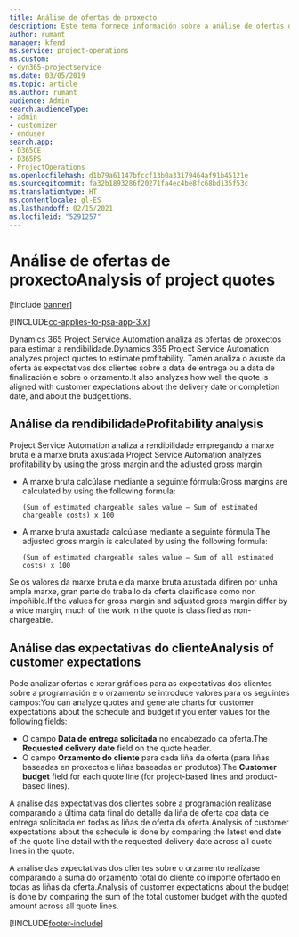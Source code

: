 ```yaml
---
title: Análise de ofertas de proxecto
description: Este tema fornece información sobre a análise de ofertas de proxecto.
author: rumant
manager: kfend
ms.service: project-operations
ms.custom:
- dyn365-projectservice
ms.date: 03/05/2019
ms.topic: article
ms.author: rumant
audience: Admin
search.audienceType:
- admin
- customizer
- enduser
search.app:
- D365CE
- D365PS
- ProjectOperations
ms.openlocfilehash: d1b79a61147bfccf13b0a33179464af91b45121e
ms.sourcegitcommit: fa32b1893286f20271fa4ec4be8fc68bd135f53c
ms.translationtype: HT
ms.contentlocale: gl-ES
ms.lasthandoff: 02/15/2021
ms.locfileid: "5291257"
---
```

# <a name="analysis-of-project-quotes"></a><span data-ttu-id="89cb5-103">Análise de ofertas de proxecto</span><span class="sxs-lookup"><span data-stu-id="89cb5-103">Analysis of project quotes</span></span>

[!include [banner](../includes/psa-now-project-operations.md)]

[!INCLUDE[cc-applies-to-psa-app-3.x](../includes/cc-applies-to-psa-app-3x.md)]

<span data-ttu-id="89cb5-104">Dynamics 365 Project Service Automation analiza as ofertas de proxectos para estimar a rendibilidade.</span><span class="sxs-lookup"><span data-stu-id="89cb5-104">Dynamics 365 Project Service Automation analyzes project quotes to estimate profitability.</span></span> <span data-ttu-id="89cb5-105">Tamén analiza o axuste da oferta ás expectativas dos clientes sobre a data de entrega ou a data de finalización e sobre o orzamento.</span><span class="sxs-lookup"><span data-stu-id="89cb5-105">It also analyzes how well the quote is aligned with customer expectations about the delivery date or completion date, and about the budget.tions.</span></span>

## <a name="profitability-analysis"></a><span data-ttu-id="89cb5-106">Análise da rendibilidade</span><span class="sxs-lookup"><span data-stu-id="89cb5-106">Profitability analysis</span></span>

<span data-ttu-id="89cb5-107">Project Service Automation analiza a rendibilidade empregando a marxe bruta e a marxe bruta axustada.</span><span class="sxs-lookup"><span data-stu-id="89cb5-107">Project Service Automation analyzes profitability by using the gross margin and the adjusted gross margin.</span></span>

- <span data-ttu-id="89cb5-108">A marxe bruta calcúlase mediante a seguinte fórmula:</span><span class="sxs-lookup"><span data-stu-id="89cb5-108">Gross margins are calculated by using the following formula:</span></span>

  `
    (Sum of estimated chargeable sales value – Sum of estimated chargeable costs) x 100
  `
- <span data-ttu-id="89cb5-109">A marxe bruta axustada calcúlase mediante a seguinte fórmula:</span><span class="sxs-lookup"><span data-stu-id="89cb5-109">The adjusted gross margin is calculated by using the following formula:</span></span>

  `
    (Sum of estimated chargeable sales value – Sum of all estimated costs) x 100
  `

<span data-ttu-id="89cb5-110">Se os valores da marxe bruta e da marxe bruta axustada difiren por unha ampla marxe, gran parte do traballo da oferta clasifícase como non impoñible.</span><span class="sxs-lookup"><span data-stu-id="89cb5-110">If the values for gross margin and adjusted gross margin differ by a wide margin, much of the work in the quote is classified as non-chargeable.</span></span>

## <a name="analysis-of-customer-expectations"></a><span data-ttu-id="89cb5-111">Análise das expectativas do cliente</span><span class="sxs-lookup"><span data-stu-id="89cb5-111">Analysis of customer expectations</span></span>

<span data-ttu-id="89cb5-112">Pode analizar ofertas e xerar gráficos para as expectativas dos clientes sobre a programación e o orzamento se introduce valores para os seguintes campos:</span><span class="sxs-lookup"><span data-stu-id="89cb5-112">You can analyze quotes and generate charts for customer expectations about the schedule and budget if you enter values for the following fields:</span></span>

- <span data-ttu-id="89cb5-113">O campo **Data de entrega solicitada** no encabezado da oferta.</span><span class="sxs-lookup"><span data-stu-id="89cb5-113">The **Requested delivery date** field on the quote header.</span></span>
- <span data-ttu-id="89cb5-114">O campo **Orzamento do cliente** para cada liña da oferta (para liñas baseadas en proxectos e liñas baseadas en produtos).</span><span class="sxs-lookup"><span data-stu-id="89cb5-114">The **Customer budget** field for each quote line (for project-based lines and product-based lines).</span></span>

<span data-ttu-id="89cb5-115">A análise das expectativas dos clientes sobre a programación realízase comparando a última data final do detalle da liña de oferta coa data de entrega solicitada en todas as liñas de oferta da oferta.</span><span class="sxs-lookup"><span data-stu-id="89cb5-115">Analysis of customer expectations about the schedule is done by comparing the latest end date of the quote line detail with the requested delivery date across all quote lines in the quote.</span></span>

<span data-ttu-id="89cb5-116">A análise das expectativas dos clientes sobre o orzamento realízase comparando a suma do orzamento total do cliente co importe ofertado en todas as liñas da oferta.</span><span class="sxs-lookup"><span data-stu-id="89cb5-116">Analysis of customer expectations about the budget is done by comparing the sum of the total customer budget with the quoted amount across all quote lines.</span></span>


[!INCLUDE[footer-include](../includes/footer-banner.md)]